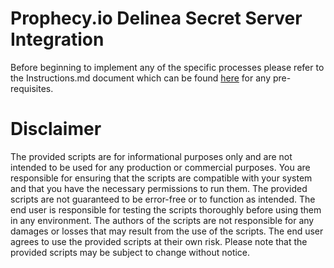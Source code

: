 # Prophecy.io Delinea Secret Server Integration

Before beginning to implement any of the specific processes please refer to the Instructions.md document which can be found [here](./Instructions.md) for any pre-requisites.

# Disclaimer

The provided scripts are for informational purposes only and are not intended to be used for any production or commercial purposes. You are responsible for ensuring that the scripts are compatible with your system and that you have the necessary permissions to run them. The provided scripts are not guaranteed to be error-free or to function as intended. The end user is responsible for testing the scripts thoroughly before using them in any environment. The authors of the scripts are not responsible for any damages or losses that may result from the use of the scripts. The end user agrees to use the provided scripts at their own risk. Please note that the provided scripts may be subject to change without notice.